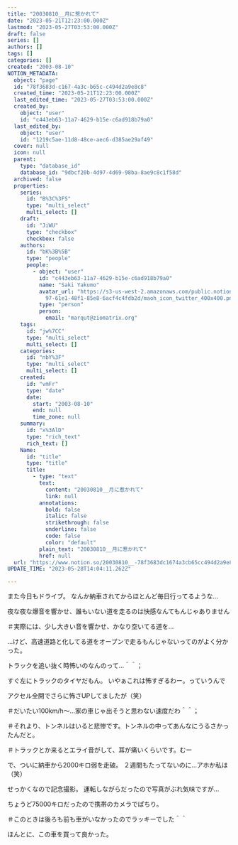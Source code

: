 ```yaml
---
title: "20030810__月に惹かれて"
date: "2023-05-21T12:23:00.000Z"
lastmod: "2023-05-27T03:53:00.000Z"
draft: false
series: []
authors: []
tags: []
categories: []
created: "2003-08-10"
NOTION_METADATA:
  object: "page"
  id: "78f3683d-c167-4a3c-b65c-c494d2a9e8c8"
  created_time: "2023-05-21T12:23:00.000Z"
  last_edited_time: "2023-05-27T03:53:00.000Z"
  created_by:
    object: "user"
    id: "c443eb63-11a7-4629-b15e-c6ad918b79a0"
  last_edited_by:
    object: "user"
    id: "1219c5ae-11d8-48ce-aec6-d385ae29af49"
  cover: null
  icon: null
  parent:
    type: "database_id"
    database_id: "9dbcf20b-4d97-4d69-98ba-8ae9c8c1f58d"
  archived: false
  properties:
    series:
      id: "B%3C%3FS"
      type: "multi_select"
      multi_select: []
    draft:
      id: "JiWU"
      type: "checkbox"
      checkbox: false
    authors:
      id: "bK%3B%5B"
      type: "people"
      people:
        - object: "user"
          id: "c443eb63-11a7-4629-b15e-c6ad918b79a0"
          name: "Saki Yakumo"
          avatar_url: "https://s3-us-west-2.amazonaws.com/public.notion-static.com/3ad1c4\
            97-61e1-48f1-85e8-6acf4c4fdb2d/maoh_icon_twitter_400x400.png"
          type: "person"
          person:
            email: "marqut@ziomatrix.org"
    tags:
      id: "jw%7CC"
      type: "multi_select"
      multi_select: []
    categories:
      id: "nbY%3F"
      type: "multi_select"
      multi_select: []
    created:
      id: "vmFr"
      type: "date"
      date:
        start: "2003-08-10"
        end: null
        time_zone: null
    summary:
      id: "x%3AlD"
      type: "rich_text"
      rich_text: []
    Name:
      id: "title"
      type: "title"
      title:
        - type: "text"
          text:
            content: "20030810__月に惹かれて"
            link: null
          annotations:
            bold: false
            italic: false
            strikethrough: false
            underline: false
            code: false
            color: "default"
          plain_text: "20030810__月に惹かれて"
          href: null
  url: "https://www.notion.so/20030810__-78f3683dc1674a3cb65cc494d2a9e8c8"
UPDATE_TIME: "2023-05-28T14:04:11.262Z"

---
```

<link rel="stylesheet" href="https://cdn.jsdelivr.net/npm/katex@0.16.2/dist/katex.min.css" integrity="sha384-bYdxxUwYipFNohQlHt0bjN/LCpueqWz13HufFEV1SUatKs1cm4L6fFgCi1jT643X" crossorigin="anonymous">


また今日もドライブ。 なんか納車されてからほとんど毎日行ってるような…


夜な夜な爆音を響かせ、誰もいない道を走るのは快感なんてもんじゃありません


＃実際には、少し大きい音を響かせ、かなり空いてる道を…


…けど、高速道路と化してる道をオープンで走るもんじゃないってのがよく分かった。


トラックを追い抜く時怖いのなんのって…＾＾；


すぐ左にトラックのタイヤだもん。 いやぁこれは怖すぎるわー。っていうんで


アクセル全開でさらに怖さUPしてましたが（笑）


＃だいたい100km/h～…家の車じゃ出そうと思わない速度だわ＾＾；


＃それより、トンネルはいると悲惨です。トンネルの中ってあんなにうるさかったんだと。


＃トラックとか来るとエライ音がして、耳が痛いくらいです。むー


で、ついに納車から2000キロ弱を走破。 ２週間もたってないのに…アホか私は（笑）


せっかくなので記念撮影。 運転しながらだったので写真がぶれ気味ですが…


ちょうど75000キロだったので携帯のカメラでぱちり。


＃このときは後ろも前も車がいなかったのでラッキーでした＾＾


ほんとに、この車を買って良かった。

